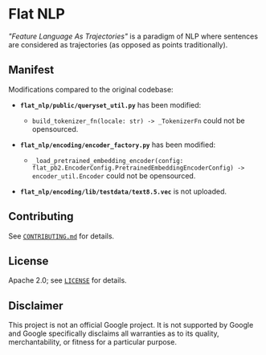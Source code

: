 # Flat NLP

*"Feature Language As Trajectories"* is a paradigm of NLP where sentences are
considered as trajectories (as opposed as points traditionally).

## Manifest

Modifications compared to the original codebase:

* **`flat_nlp/public/queryset_util.py`** has been modified:

  * `build_tokenizer_fn(locale: str) -> _TokenizerFn` could not be opensourced.

* **`flat_nlp/encoding/encoder_factory.py`** has been modified:

  * `_load_pretrained_embedding_encoder(config: flat_pb2.EncoderConfig.PretrainedEmbeddingEncoderConfig) -> encoder_util.Encoder` could not be opensourced.

* **`flat_nlp/encoding/lib/testdata/text8.5.vec`** is not uploaded.

## Contributing

See [`CONTRIBUTING.md`](CONTRIBUTING.md) for details.

## License

Apache 2.0; see [`LICENSE`](LICENSE) for details.

## Disclaimer

This project is not an official Google project. It is not supported by Google
and Google specifically disclaims all warranties as to its quality,
merchantability, or fitness for a particular purpose.

